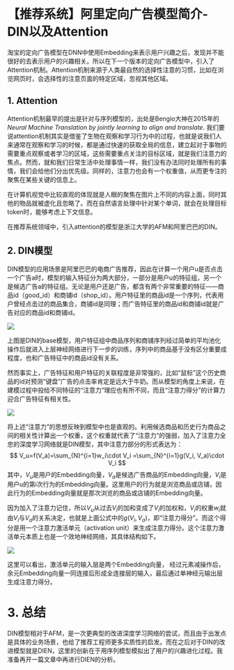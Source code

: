 # 【推荐系统】阿里定向广告模型简介-DIN以及Attention

淘宝的定向广告模型在DNN中使用Embedding来表示用户兴趣之后，发现并不能很好的去表示用户的兴趣相关。所以在下一个版本的定向广告模型中，引入了Attention机制。Attention机制来源于人类最自然的选择性注意的习惯，比如在浏览网页时，会选择性的注意页面的特定区域，忽视其他区域。

## 1. Attention

Attention机制最早的提出是针对与序列模型的，出处是Bengio大神在2015年的*Neural Machine Translation by jointly learning to align and translate*. 我们要说attention机制其实是借鉴了生物在观察和学习行为中的过程，也就是说我们人来通常在观察和学习的时候，都是通过快速的获取全局的信息，建立起对于事物的需要重点观察或者学习的区域，这些需要重点关注的目标区域，就是我们注意力的焦点。然而，就和我们日常生活中处理事情一样，我们没有办法同时处理所有的事情，我们会给他们分出优先级。同样的，注意力也会有一个权重值，从而更专注的聚焦在某些关键的信息上。

在计算机视觉中比较直观的体现就是人眼的聚焦在图片上不同的内容上面，同时其他的物品就被虚化且忽略了。而在自然语言处理中针对某个单词，就会在处理目标token时，能够考虑上下文信息。

在推荐系统领域中，引入attention的模型是浙江大学的AFM和阿里巴巴的DIN。

## 2. DIN模型

DIN模型的应用场景是阿里巴巴的电商广告推荐，因此在计算一个用户u是否点击一个广告a时，模型的输入特征分为两大部分，一部分是用户u的特征组，另一个是候选广告a的特征组。无论是用户还是广告，都含有两个非常重要的特征——商品id（good_id）和商铺id（shop_id）。用户特征里的商品id是一个序列，代表用户曾经点击过的商品集合，商铺id是同理；而广告特征里的商品id和商铺id就是广告对应的商品id和商铺id。

![](https://gitee.com/zhanghang23/picture_bed/raw/master/recommendation_system/taobao_advertisement/din1.png)

上图是DIN的base模型，用户特征组中商品序列和商铺序列经过简单的平均池化操作后就进入上层神经网络进行下一步的训练，序列中的商品基于没有区分重要成程度，也和广告特征中的商品id没有关系。

然而事实上，广告特征和用户特征的关联程度是非常强的，比如“鼠标”这个历史商品的id对预测“键盘”广告的点击率肯定是远大于牛奶。而从模型的角度上来说，在建模过程中投给不同特征的“注意力”理应也有所不同，而且“注意力得分”的计算力迎合广告特征有相关性。

![](https://gitee.com/zhanghang23/picture_bed/raw/master/recommendation_system/taobao_advertisement/din.png)

将上述“注意力”的思想反映到模型中也是直观的。利用候选商品和历史行为商品之间的相关性计算出一个权重，这个权重就代表了“注意力”的强弱，加入了注意力全忠的深度学习网络就是DIN模型，其中注意力部分的形式表达为：
$$
V_u=f(V_a)=\sum_{N}^{i=1}w_i\cdot V_i =\sum_{N}^{i=1}g(V_i, V_a)\cdot V_i
$$
其中，$V_u$是用户的Embedding向量，$V_a$是候选广告商品的Embedding向量，$V_i$是用户u的第i次行为的Embedding向量。这里用户的行为就是浏览商品或店铺，因此行为的Embedding向量就是那次浏览的商品或店铺的Embedding向量。

因为加入了注意力记住，所以$V_u$从过去$V_i$的加和变成了$V_i$的加权和，$V_i$的权重$w_i$就由$V_i$与$V_a$的关系决定，也就是上面公式中的$g(V_i,V_a)$，即“注意力得分”。而这个得分是用一个注意力激活单元（activation unit）来生成注意力得分。这个注意力激活单元本质上也是一个效地神经网络，其具体结构如下。

![](https://gitee.com/zhanghang23/picture_bed/raw/master/recommendation_system/taobao_advertisement/din_au.jpg)

这里可以看出，激活单元的输入层是两个Embedding向量， 经过元素减操作后，余元Embedding向量一同连接后形成全连接层的输入，最后通过单神经元输出层生成注意力得分。

# 3. 总结

DIN模型相对于AFM，是一次更典型的改进深度学习网络的尝试，而且由于出发点是具体的业务场景，也给了推荐工程师更多实质性的启发。而在之后对于DIN的改进模型就是DIEN，这里的创新在于用序列模型模拟出了用户的兴趣进化过程。我准备再开一篇文章中再进行DIEN的分析。